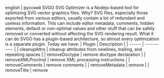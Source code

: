 english | русский SVGO SVG Optimizer is a Nodejs-based tool for optimizing SVG vector graphics files. Why? SVG files, especially those exported from various editors, usually contain a lot of redundant and useless information. This can include editor metadata, comments, hidden elements, default or non-optimal values and other stuff that can be safely removed or converted without affecting the SVG rendering result. What it can do SVGO has a plugin-based architecture, so almost every optimization is a separate plugin. Today we have: | Plugin | Description | | ------ | ----------- | | cleanupAttrs | cleanup attributes from newlines, trailing, and repeating spaces | | removeDoctype | remove doctype declaration | | removeXMLProcInst | remove XML processing instructions | | removeComments | remove comments | | removeMetadata | remove <metadata> | | removeTitle | remove <title> | | removeDesc | remove <desc> | | removeUselessDefs | remove elements of <defs> without id | | removeXMLNS | removes xmlns attribute (for inline svg, disabled by default) | | removeEditorsNSData | remove editors namespaces, elements, and attributes | | removeEmptyAttrs | remove empty attributes | | removeHiddenElems | remove hidden elements | | removeEmptyText | remove empty Text elements | | removeEmptyContainers | remove empty Container elements | | removeViewBox | remove viewBox attribute when possible | | cleanupEnableBackground | remove or cleanup enable-background attribute when possible | | minifyStyles | minify <style> elements content with CSSO | | convertStyleToAttrs | convert styles into attributes | | convertColors | convert colors (from rgb() to #rrggbb, from #rrggbb to #rgb) | | convertPathData | convert Path data to relative or absolute (whichever is shorter), convert one segment to another, trim useless delimiters, smart rounding, and much more | | convertTransform | collapse multiple transforms into one, convert matrices to the short aliases, and much more | | removeUnknownsAndDefaults | remove unknown elements content and attributes, remove attrs with default values | | removeNonInheritableGroupAttrs | remove non-inheritable groups "presentation" attributes | | removeUselessStrokeAndFill | remove useless stroke and fill attrs | | removeUnusedNS | remove unused namespaces declaration | | cleanupIDs | remove unused and minify used IDs | | cleanupNumericValues | round numeric values to the fixed precision, remove default px units | | cleanupListOfValues | round numeric values in attributes that take a list of numbers (like viewBox or enable-background) | | moveElemsAttrsToGroup | move elements attributes to their enclosing group | | moveGroupAttrsToElems | move some group attributes to the contained elements | | collapseGroups | collapse useless groups | | removeRasterImages | remove raster images (disabled by default) | | mergePaths | merge multiple Paths into one | | convertShapeToPath | convert some basic shapes to <path> | | sortAttrs | sort element attributes for epic readability (disabled by default) | | removeDimensions | remove width/height attributes if viewBox is present (opposite to removeViewBox, disable it first) (disabled by default) | | removeAttrs | remove attributes by pattern (disabled by default) | | removeElementsByAttr | remove arbitrary elements by ID or className (disabled by default) | | addClassesToSVGElement | add classnames to an outer <svg> element (disabled by default) | | addAttributesToSVGElement | adds attributes to an outer <svg> element (disabled by default) | | removeStyleElement | remove <style> elements (disabled by default) | | removeScriptElement | remove <script> elements (disabled by default) | Want to know how it works and how to write your own plugin? Of course you want to. (동작방법) Installation sh $ [sudo] npm install -g svgo Usage CLI ``` Usage: svgo [OPTIONS] [ARGS] Options: -h, --help : Help -v, --version : Version -i INPUT, --input=INPUT : Input file, "-" for STDIN -s STRING, --string=STRING : Input SVG data string -f FOLDER, --folder=FOLDER : Input folder, optimize and rewrite all *.svg files -o OUTPUT, --output=OUTPUT : Output file or folder (by default the same as the input), "-" for STDOUT -p PRECISION, --precision=PRECISION : Set number of digits in the fractional part, overrides plugins params --config=CONFIG : Config file or JSON string to extend or replace default --disable=PLUGIN : Disable plugin by name, "--disable={PLUGIN1,PLUGIN2}" for multiple plugins --enable=PLUGIN : Enable plugin by name, "--enable={PLUGIN3,PLUGIN4}" for multiple plugins --datauri=DATAURI : Output as Data URI string (base64, URI encoded or unencoded) --multipass : Enable multipass --pretty : Make SVG pretty printed --indent=INDENT : Indent number when pretty printing SVGs -q, --quiet : Only output error messages, not regular status messages --show-plugins : Show available plugins and exit Arguments: INPUT : Alias to --input ``` with files: sh $ svgo test.svg or: sh $ svgo *.svg sh $ svgo test.svg -o test.min.svg sh $ svgo test.svg other.svg third.svg sh $ svgo test.svg other.svg third.svg -o test.min.svg -o other.min.svg -o third.min.svg with STDIN / STDOUT: sh $ cat test.svg | svgo -i - -o - > test.min.svg with folder sh $ svgo -f ../path/to/folder/with/svg/files or: sh $ svgo -f ../path/to/folder/with/svg/files -o ../path/to/folder/with/svg/output sh $ svgo *.svg -o ../path/to/folder/with/svg/output with strings: sh $ svgo -s <svg version="1.1">test</svg> -o test.min.svg or even with Data URI base64: sh $ svgo -s data:image/svg+xml;base64,... -o test.min.svg with SVGZ: from .svgz to .svg: sh $ gunzip -c test.svgz | svgo -i - -o test.min.svg from .svg to .svgz: sh $ svgo test.svg -o - | gzip -cfq9 > test.svgz Other Ways to Use SVGO as a web app – SVGOMG as a Nodejs module – examples as a Grunt task – grunt-svgmin as a Gulp task – gulp-svgmin as a Mimosa module – mimosa-minify-svg as an OSX Folder Action – svgo-osx-folder-action as a webpack loader – image-webpack-loader as a Telegram Bot – svgo_bot as a PostCSS plugin – postcss-svgo as an Inkscape plugin – inkscape-svgo as a Sketch plugin - svgo-compressor as macOS app - Image Shrinker License and Copyright This software is released under the terms of the MIT license. Logo by Yegor Bolshakov.